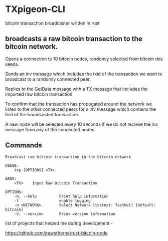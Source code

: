 # TXpigeon-CLI

bitcoin transaction broadcaster written in rust

## broadcasts a raw bitcoin transaction to the bitcoin network. 

Opens a connection to 10 bitcoin nodes, randomly selected from bitcoin dns seeds. 

Sends an inv message which includes the txid of the transaction we want to broadcast to a randomly connected peer.

Replies to the GetData message with a TX message that includes the imported raw bitcoin transaction 

To confirm that the transaction has propogated around the network we listen to the other connected peers for a inv message which contains the txid of the broadcasted transaction. 
 

A new node will be selected every 10 seconds if we do not recieve the inv message from any of the connected nodes. 


## Commands

```
Broadcast raw bitcoin transaction to the bitcoin network

USAGE:
    txp [OPTIONS] <TX>

ARGS:
    <TX>    Input Raw Bitcoin Transaction

OPTIONS:
    -h, --help          Print help information
    -l                  enable logging
    -n <NETWORK>        Select Network [testnet: TestNet] [default: bitcoin]
    -V, --version       Print version information
```
list of projects that helped me during development - 

https://github.com/jrawsthorne/rust-bitcoin-node
